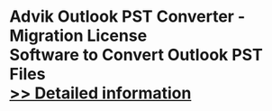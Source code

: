 # Advik Outlook PST Converter - Migration License<br />Software to Convert Outlook PST Files<br />[>> Detailed information](https://secure.shareit.com/shareit/product.html?productid=300857072&affiliateid=200057808)